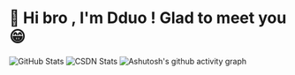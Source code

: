 # 👋 Hi bro , I'm Dduo ! Glad to meet you 😁

![GitHub Stats](https://github-readme-stats.vercel.app/api?username=Dddddduo&theme=dracula) 
![CSDN Stats](https://stats.justsong.cn/api/csdn?id=qq_30500575)
![Ashutosh's github activity graph](https://github-readme-activity-graph.vercel.app/graph?username=Dddddduo)


